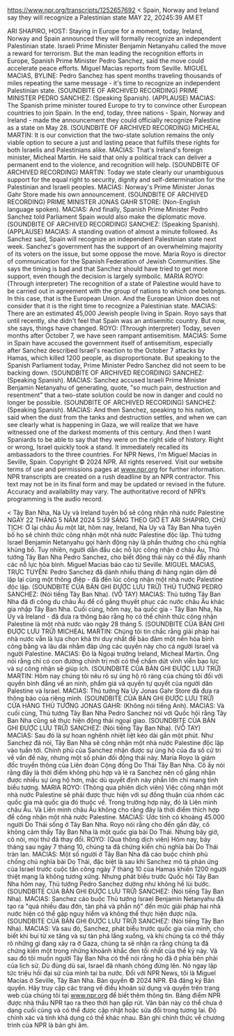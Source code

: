https://www.npr.org/transcripts/1252657692
< Spain, Norway and Ireland say they will recognize a Palestinian state
MAY 22, 20245:39 AM ET

ARI SHAPIRO, HOST:
Staying in Europe for a moment, today, Ireland, Norway and Spain announced they will formally recognize an independent Palestinian state. Israeli Prime Minister Benjamin Netanyahu called the move a reward for terrorism. But the man leading the recognition efforts in Europe, Spanish Prime Minister Pedro Sanchez, said the move could accelerate peace efforts. Miguel Macias reports from Seville.
MIGUEL MACIAS, BYLINE: Pedro Sanchez has spent months traveling thousands of miles repeating the same message - it's time to recognize an independent Palestinian state.
(SOUNDBITE OF ARCHIVED RECORDING)
PRIME MINISTER PEDRO SANCHEZ: (Speaking Spanish).
(APPLAUSE)
MACIAS: The Spanish prime minister toured Europe to try to convince other European countries to join Spain. In the end, today, three nations - Spain, Norway and Ireland - made the announcement they could officially recognize Palestine as a state on May 28.
(SOUNDBITE OF ARCHIVED RECORDING)
MICHEAL MARTIN: It is our conviction that the two-state solution remains the only viable option to secure a just and lasting peace that fulfills these rights for both Israelis and Palestinians alike.
MACIAS: That's Ireland's foreign minister, Micheal Martin. He said that only a political track can deliver a permanent end to the violence, and recognition will help.
(SOUNDBITE OF ARCHIVED RECORDING)
MARTIN: Today we state clearly our unambiguous support for the equal right to security, dignity and self-determination for the Palestinian and Israeli peoples.
MACIAS: Norway's Prime Minister Jonas Gahr Store made his own announcement.
(SOUNDBITE OF ARCHIVED RECORDING)
PRIME MINISTER JONAS GAHR STORE: (Non-English language spoken).
MACIAS: And finally, Spanish Prime Minister Pedro Sanchez told Parliament Spain would also make the diplomatic move.
(SOUNDBITE OF ARCHIVED RECORDING)
SANCHEZ: (Speaking Spanish).
(APPLAUSE)
MACIAS: A standing ovation of almost a minute followed. As Sanchez said, Spain will recognize an independent Palestinian state next week. Sanchez's government has the support of an overwhelming majority of its voters on the issue, but some oppose the move. Maria Royo is director of communication for the Spanish Federation of Jewish Communities. She says the timing is bad and that Sanchez should have tried to get more support, even though the decision is largely symbolic.
MARIA ROYO: (Through interpreter) The recognition of a state of Palestine would have to be carried out in agreement with the group of nations to which one belongs. In this case, that is the European Union. And the European Union does not consider that it is the right time to recognize a Palestinian state.
MACIAS: There are an estimated 45,000 Jewish people living in Spain. Royo says that until recently, she didn't feel that Spain was an antisemitic country. But now, she says, things have changed.
ROYO: (Through interpreter) Today, seven months after October 7, we have seen rampant antisemitism.
MACIAS: Some in Spain have accused the government itself of antisemitism, especially after Sanchez described Israel's reaction to the October 7 attacks by Hamas, which killed 1200 people, as disproportionate. But speaking to the Spanish Parliament today, Prime Minister Pedro Sanchez did not seem to be backing down.
(SOUNDBITE OF ARCHIVED RECORDING)
SANCHEZ: (Speaking Spanish).
MACIAS: Sanchez accused Israeli Prime Minister Benjamin Netanyahu of generating, quote, "so much pain, destruction and resentment" that a two-state solution could be now in danger and could no longer be possible.
(SOUNDBITE OF ARCHIVED RECORDING)
SANCHEZ: (Speaking Spanish).
MACIAS: And then Sanchez, speaking to his nation, said when the dust from the tanks and destruction settles, and when we can see clearly what is happening in Gaza, we will realize that we have witnessed one of the darkest moments of this century. And then I want Spaniards to be able to say that they were on the right side of history. Right or wrong, Israel quickly took a stand. It immediately recalled its ambassadors to the three countries.
For NPR News, I'm Miguel Macias in Seville, Spain.
Copyright © 2024 NPR. All rights reserved. Visit our website terms of use and permissions pages at www.npr.org for further information.
NPR transcripts are created on a rush deadline by an NPR contractor. This text may not be in its final form and may be updated or revised in the future. Accuracy and availability may vary. The authoritative record of NPR’s programming is the audio record.




< Tây Ban Nha, Na Uy và Ireland tuyên bố sẽ công nhận nhà nước Palestine
NGÀY 22 THÁNG 5 NĂM 2024 5:39 SÁNG THEO GIỜ ET
ARI SHAPIRO, CHỦ TỊCH:
Ở lại châu Âu một lát, hôm nay, Ireland, Na Uy và Tây Ban Nha tuyên bố họ sẽ chính thức công nhận một nhà nước Palestine độc lập. Thủ tướng Israel Benjamin Netanyahu gọi hành động này là phần thưởng cho chủ nghĩa khủng bố. Tuy nhiên, người dẫn đầu các nỗ lực công nhận ở châu Âu, Thủ tướng Tây Ban Nha Pedro Sanchez, cho biết động thái này có thể đẩy nhanh các nỗ lực hòa bình. Miguel Macias báo cáo từ Seville.
MIGUEL MACIAS, TRỰC TUYẾN: Pedro Sanchez đã dành nhiều tháng đi hàng ngàn dặm để lặp lại cùng một thông điệp - đã đến lúc công nhận một nhà nước Palestine độc lập.
(SOUNDBITE CỦA BẢN GHI ĐƯỢC LƯU TRỮ)
THỦ TƯỚNG PEDRO SANCHEZ: (Nói tiếng Tây Ban Nha).
(VỖ TAY)
MACIAS: Thủ tướng Tây Ban Nha đã đi công du châu Âu để cố gắng thuyết phục các nước châu Âu khác gia nhập Tây Ban Nha. Cuối cùng, hôm nay, ba quốc gia - Tây Ban Nha, Na Uy và Ireland - đã đưa ra thông báo rằng họ có thể chính thức công nhận Palestine là một nhà nước vào ngày 28 tháng 5.
(SOUNDBITE CỦA BẢN GHI ĐƯỢC LƯU TRỮ)
MICHEAL MARTIN: Chúng tôi tin chắc rằng giải pháp hai nhà nước vẫn là lựa chọn khả thi duy nhất để bảo đảm một nền hòa bình công bằng và lâu dài nhằm đáp ứng các quyền này cho cả người Israel và người Palestine.
MACIAS: Đó là Ngoại trưởng Ireland, Micheal Martin. Ông nói rằng chỉ có con đường chính trị mới có thể chấm dứt vĩnh viễn bạo lực và sự công nhận sẽ giúp ích.
(SOUNDBITE CỦA BẢN GHI ĐƯỢC LƯU TRỮ)
MARTIN: Hôm nay chúng tôi nêu rõ sự ủng hộ rõ ràng của chúng tôi đối với quyền bình đẳng về an ninh, phẩm giá và quyền tự quyết của người dân Palestine và Israel.
MACIAS: Thủ tướng Na Uy Jonas Gahr Store đã đưa ra thông báo của riêng mình.
(SOUNDBITE CỦA BẢN GHI ĐƯỢC LƯU TRỮ)
CỬA HÀNG THỦ TƯỚNG JONAS GAHR: (Không nói tiếng Anh).
MACIAS: Và cuối cùng, Thủ tướng Tây Ban Nha Pedro Sanchez nói với Quốc hội rằng Tây Ban Nha cũng sẽ thực hiện động thái ngoại giao.
(SOUNDBITE CỦA BẢN GHI ĐƯỢC LƯU TRỮ)
SANCHEZ: (Nói tiếng Tây Ban Nha).
(VỖ TAY)
MACIAS: Sau đó là sự hoan nghênh nhiệt liệt kéo dài gần một phút. Như Sanchez đã nói, Tây Ban Nha sẽ công nhận một nhà nước Palestine độc lập vào tuần tới. Chính phủ của Sanchez nhận được sự ủng hộ của đa số cử tri về vấn đề này, nhưng một số phản đối động thái này. Maria Royo là giám đốc truyền thông của Liên đoàn Cộng đồng Do Thái Tây Ban Nha. Cô ấy nói rằng đây là thời điểm không phù hợp và lẽ ra Sanchez nên cố gắng nhận được nhiều sự ủng hộ hơn, mặc dù quyết định này phần lớn chỉ mang tính biểu tượng.
MARIA ROYO: (Thông qua phiên dịch viên) Việc công nhận một nhà nước Palestine sẽ phải được thực hiện với sự đồng thuận của nhóm các quốc gia mà quốc gia đó thuộc về. Trong trường hợp này, đó là Liên minh châu Âu. Và Liên minh châu Âu không cho rằng đây là thời điểm thích hợp để công nhận một nhà nước Palestine.
MACIAS: Ước tính có khoảng 45.000 người Do Thái sống ở Tây Ban Nha. Royo nói rằng cho đến gần đây, cô không cảm thấy Tây Ban Nha là một quốc gia bài Do Thái. Nhưng bây giờ, cô nói, mọi thứ đã thay đổi.
ROYO: (Qua thông dịch viên) Hôm nay, bảy tháng sau ngày 7 tháng 10, chúng ta đã chứng kiến chủ nghĩa bài Do Thái tràn lan.
MACIAS: Một số người ở Tây Ban Nha đã cáo buộc chính phủ chống chủ nghĩa bài Do Thái, đặc biệt là sau khi Sanchez mô tả phản ứng của Israel trước cuộc tấn công ngày 7 tháng 10 của Hamas khiến 1200 người thiệt mạng là không tương xứng. Nhưng phát biểu trước Quốc hội Tây Ban Nha hôm nay, Thủ tướng Pedro Sanchez dường như không hề lùi bước.
(SOUNDBITE CỦA BẢN GHI ĐƯỢC LƯU TRỮ)
SANCHEZ: (Nói tiếng Tây Ban Nha).
MACIAS: Sanchez cáo buộc Thủ tướng Israel Benjamin Netanyahu đã tạo ra "quá nhiều đau đớn, tàn phá và phẫn nộ" đến mức giải pháp hai nhà nước hiện có thể gặp nguy hiểm và không thể thực hiện được nữa.
(SOUNDBITE CỦA BẢN GHI ĐƯỢC LƯU TRỮ)
SANCHEZ: (Nói tiếng Tây Ban Nha).
MACIAS: Và sau đó, Sanchez, phát biểu trước quốc gia của mình, cho biết khi bụi từ xe tăng và sự tàn phá lắng xuống, và khi chúng ta có thể thấy rõ những gì đang xảy ra ở Gaza, chúng ta sẽ nhận ra rằng chúng ta đã chứng kiến một trong những khoảnh khắc đen tối nhất của thế kỷ này. Và sau đó tôi muốn người Tây Ban Nha có thể nói rằng họ đã ở phía bên phải của lịch sử. Dù đúng dù sai, Israel đã nhanh chóng đứng lên. Nó ngay lập tức triệu hồi đại sứ của mình tại ba nước.
Đối với NPR News, tôi là Miguel Macias ở Seville, Tây Ban Nha.
Bản quyền © 2024 NPR. Đã đăng ký Bản quyền. Hãy truy cập các trang về điều khoản sử dụng và quyền trên trang web của chúng tôi tại www.npr.org để biết thêm thông tin.
Bảng điểm NPR được nhà thầu NPR tạo ra theo thời hạn gấp rút. Văn bản này có thể chưa ở dạng cuối cùng và có thể được cập nhật hoặc sửa đổi trong tương lai. Độ chính xác và tính khả dụng có thể khác nhau. Bản ghi chính thức về chương trình của NPR là bản ghi âm.

